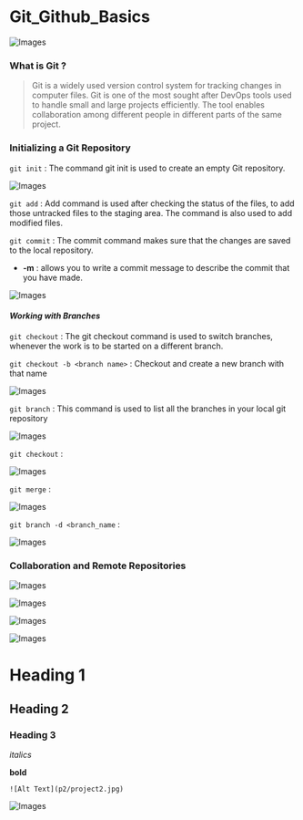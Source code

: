 # Git_Github_Basics

![Images](images/featured.jpg)


### What is Git ?

> Git is a widely used version control system for tracking changes in computer files. Git is one of the most sought after DevOps tools used to handle small and large projects efficiently. The tool enables collaboration among different people in different parts of the same project.


### **Initializing a Git Repository**


`git init` : The command git init is used to create an empty Git repository.

![Images](images/Screenshot_1.png)

`git add` : Add command is used after checking the status of the files, to add those untracked files to the staging area. The command is also used to add modified files. 

`git commit` : The commit command makes sure that the changes are saved to the local repository.
  - **-m** : allows you to write a commit message to describe the commit that you have made.


![Images](images/Screenshot_2.png)

#### *Working with Branches*

`git checkout` : The git checkout command is used to switch branches, whenever the work is to be started on a different branch.

`git checkout -b <branch name>` : Checkout and create a new branch with that name

![Images](images/Screenshot_3.png)

`git branch` : This command is used to list all the branches in your local git repository

![Images](images/Screenshot_4.png)

`git checkout` : 

![Images](images/Screenshot_5.png)

`git merge` : 

![Images](images/Screenshot_6.png)

`git branch -d <branch_name` : 

![Images](images/Screenshot_7.png)

### **Collaboration and Remote Repositories**

![Images](images/Screenshot_8.png)

![Images](images/Screenshot_9.png)

![Images](images/Screenshot_10.png)

![Images](images/Screenshot_11.png)

# Heading 1
## Heading 2
### Heading 3

*italics*

**bold**


`![Alt Text](p2/project2.jpg)`

![Images](images/project2.jpg)















